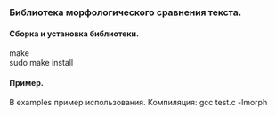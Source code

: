 ### Библиотека морфологического сравнения текста.

#### Сборка и установка библиотеки.
make  
sudo make install

#### Пример.
В examples пример использования.
Компиляция: gcc test.c -lmorph
